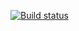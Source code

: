 [![Build status](https://ci.appveyor.com/api/projects/status/dgdor1uuo99joowq?svg=true)](https://ci.appveyor.com/project/SHINOBI27/patternst2)
